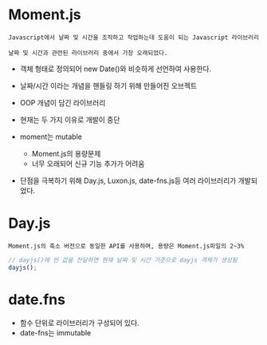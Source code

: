 # Moment.js

    Javascript에서 날짜 및 시간을 조작하고 작업하는데 도움이 되는 Javascript 라이브러리

    날짜 및 시간과 관련된 라이브러리 중에서 가장 오래되었다.

- 객체 형태로 정의되어 new Date()와 비슷하게 선언하여 사용한다.
- 날짜/시간 이라는 개념을 핸들링 하기 위해 만들어진 오브젝트
- OOP 개념이 담긴 라이브러리
- 현재는 두 가지 이유로 개발이 중단
- moment는 mutable

    - Moment.js의 용량문제
    - 너무 오래되어 신규 기능 추가가 어려움

- 단점을 극복하기 위해 Day.js, Luxon.js, date-fns.js등 여러 라이브러리가 개발되었다.

# Day.js

    Moment.js의 축소 버전으로 동일한 API를 사용하며, 용량은 Moment.js파일의 2~3%

```js
// dayjs()에 빈 값을 전달하면 현재 날짜 및 시간 기준으로 dayjs 객체가 생성됨
dayjs();
```


# date.fns
- 함수 단위로 라이브러리가 구성되어 있다.
- date-fns는 immutable